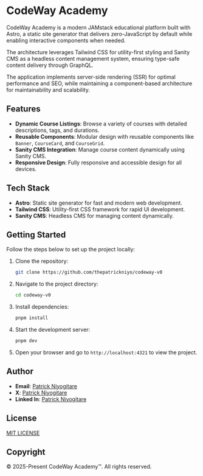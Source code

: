 # CodeWay Academy
CodeWay Academy is a modern JAMstack educational platform built with Astro, a static site generator that delivers zero-JavaScript by default while enabling interactive components when needed. 

The architecture leverages Tailwind CSS for utility-first styling and Sanity CMS as a headless content management system, ensuring type-safe content delivery through GraphQL.

The application implements server-side rendering (SSR) for optimal performance and SEO, while maintaining a component-based architecture for maintainability and scalability.

## Features

- **Dynamic Course Listings**: Browse a variety of courses with detailed descriptions, tags, and durations.
- **Reusable Components**: Modular design with reusable components like `Banner`, `CourseCard`, and `CourseGrid`.
- **Sanity CMS Integration**: Manage course content dynamically using Sanity CMS.
- **Responsive Design**: Fully responsive and accessible design for all devices.

## Tech Stack

- **Astro**: Static site generator for fast and modern web development.
- **Tailwind CSS**: Utility-first CSS framework for rapid UI development.
- **Sanity CMS**: Headless CMS for managing content dynamically.

## Getting Started

Follow the steps below to set up the project locally:

1. Clone the repository:
   ```sh
   git clone https://github.com/thepatrickniyo/codeway-v0
   ```
2. Navigate to the project directory:
   ```sh
   cd codeway-v0
   ```
3. Install dependencies:
   ```sh
   pnpm install
   ```
4. Start the development server:
   ```sh
   pnpm dev
   ```
5. Open your browser and go to `http://localhost:4321` to view the project.

## Author
- **Email**: [Patrick Niyogitare](mailto:pniyogitare@gmail.com)
- **X**: [Patrick Niyogitare](https://x.com/niyogitare)
- **Linked In**: [Patrick Niyogitare](https://linkedin.com/in/patrickniyo)

## License
[MIT LICENSE](https://github.com/thepatrickniyo/codeway-v0/blob/master/LICENSE)

## Copyright
© 2025-Present CodeWay Academy™. All rights reserved.